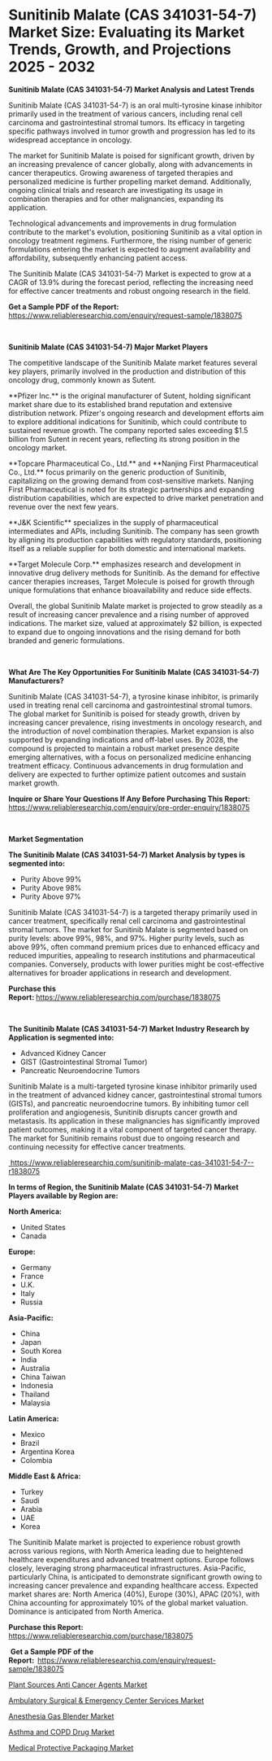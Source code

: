 <p><h1>Sunitinib Malate (CAS 341031-54-7) Market Size: Evaluating its Market Trends, Growth, and Projections 2025 - 2032</h1></p><p><strong>Sunitinib Malate (CAS 341031-54-7) Market Analysis and Latest Trends</strong></p>
<p><p>Sunitinib Malate (CAS 341031-54-7) is an oral multi-tyrosine kinase inhibitor primarily used in the treatment of various cancers, including renal cell carcinoma and gastrointestinal stromal tumors. Its efficacy in targeting specific pathways involved in tumor growth and progression has led to its widespread acceptance in oncology.</p><p>The market for Sunitinib Malate is poised for significant growth, driven by an increasing prevalence of cancer globally, along with advancements in cancer therapeutics. Growing awareness of targeted therapies and personalized medicine is further propelling market demand. Additionally, ongoing clinical trials and research are investigating its usage in combination therapies and for other malignancies, expanding its application.</p><p>Technological advancements and improvements in drug formulation contribute to the market's evolution, positioning Sunitinib as a vital option in oncology treatment regimens. Furthermore, the rising number of generic formulations entering the market is expected to augment availability and affordability, subsequently enhancing patient access.</p><p>The Sunitinib Malate (CAS 341031-54-7) Market is expected to grow at a CAGR of 13.9% during the forecast period, reflecting the increasing need for effective cancer treatments and robust ongoing research in the field.</p></p>
<p><strong>Get a Sample PDF of the Report:&nbsp;</strong> <a href="https://www.reliableresearchiq.com/enquiry/request-sample/1838075?utm_campaign=121&utm_medium=2&utm_source=Github&utm_content=ia&utm_term=09032025&utm_id=sunitinib-malate-cas-341031-54-7">https://www.reliableresearchiq.com/enquiry/request-sample/1838075</a></p>
<p>&nbsp;</p>
<p><strong>Sunitinib Malate (CAS 341031-54-7) Major Market Players</strong></p>
<p><p>The competitive landscape of the Sunitinib Malate market features several key players, primarily involved in the production and distribution of this oncology drug, commonly known as Sutent. </p><p>**Pfizer Inc.** is the original manufacturer of Sutent, holding significant market share due to its established brand reputation and extensive distribution network. Pfizer's ongoing research and development efforts aim to explore additional indications for Sunitinib, which could contribute to sustained revenue growth. The company reported sales exceeding $1.5 billion from Sutent in recent years, reflecting its strong position in the oncology market.</p><p>**Topcare Pharmaceutical Co., Ltd.** and **Nanjing First Pharmaceutical Co., Ltd.** focus primarily on the generic production of Sunitinib, capitalizing on the growing demand from cost-sensitive markets. Nanjing First Pharmaceutical is noted for its strategic partnerships and expanding distribution capabilities, which are expected to drive market penetration and revenue over the next few years.</p><p>**J&K Scientific** specializes in the supply of pharmaceutical intermediates and APIs, including Sunitinib. The company has seen growth by aligning its production capabilities with regulatory standards, positioning itself as a reliable supplier for both domestic and international markets.</p><p>**Target Molecule Corp.** emphasizes research and development in innovative drug delivery methods for Sunitinib. As the demand for effective cancer therapies increases, Target Molecule is poised for growth through unique formulations that enhance bioavailability and reduce side effects.</p><p>Overall, the global Sunitinib Malate market is projected to grow steadily as a result of increasing cancer prevalence and a rising number of approved indications. The market size, valued at approximately $2 billion, is expected to expand due to ongoing innovations and the rising demand for both branded and generic formulations.</p></p>
<p>&nbsp;</p>
<p><strong>What Are The Key Opportunities For Sunitinib Malate (CAS 341031-54-7) Manufacturers?</strong></p>
<p><p>Sunitinib Malate (CAS 341031-54-7), a tyrosine kinase inhibitor, is primarily used in treating renal cell carcinoma and gastrointestinal stromal tumors. The global market for Sunitinib is poised for steady growth, driven by increasing cancer prevalence, rising investments in oncology research, and the introduction of novel combination therapies. Market expansion is also supported by expanding indications and off-label uses. By 2028, the compound is projected to maintain a robust market presence despite emerging alternatives, with a focus on personalized medicine enhancing treatment efficacy. Continuous advancements in drug formulation and delivery are expected to further optimize patient outcomes and sustain market growth.</p></p>
<p><strong>Inquire or Share Your Questions If Any Before Purchasing This Report:</strong> <a href="https://www.reliableresearchiq.com/enquiry/pre-order-enquiry/1838075?utm_campaign=121&utm_medium=2&utm_source=Github&utm_content=ia&utm_term=09032025&utm_id=sunitinib-malate-cas-341031-54-7">https://www.reliableresearchiq.com/enquiry/pre-order-enquiry/1838075</a></p>
<p>&nbsp;</p>
<p><strong>Market Segmentation</strong></p>
<p><strong>The Sunitinib Malate (CAS 341031-54-7) Market Analysis by types is segmented into:</strong></p>
<p><ul><li>Purity Above 99%</li><li>Purity Above 98%</li><li>Purity Above 97%</li></ul></p>
<p><p>Sunitinib Malate (CAS 341031-54-7) is a targeted therapy primarily used in cancer treatment, specifically renal cell carcinoma and gastrointestinal stromal tumors. The market for Sunitinib Malate is segmented based on purity levels: above 99%, 98%, and 97%. Higher purity levels, such as above 99%, often command premium prices due to enhanced efficacy and reduced impurities, appealing to research institutions and pharmaceutical companies. Conversely, products with lower purities might be cost-effective alternatives for broader applications in research and development.</p></p>
<p><strong>Purchase this Report:&nbsp;</strong><a href="https://www.reliableresearchiq.com/purchase/1838075?utm_campaign=121&utm_medium=2&utm_source=Github&utm_content=ia&utm_term=09032025&utm_id=sunitinib-malate-cas-341031-54-7">https://www.reliableresearchiq.com/purchase/1838075</a></p>
<p>&nbsp;</p>
<p><strong>The Sunitinib Malate (CAS 341031-54-7) Market Industry Research by Application is segmented into:</strong></p>
<p><ul><li>Advanced Kidney Cancer</li><li>GIST (Gastrointestinal Stromal Tumor)</li><li>Pancreatic Neuroendocrine Tumors</li></ul></p>
<p><p>Sunitinib Malate is a multi-targeted tyrosine kinase inhibitor primarily used in the treatment of advanced kidney cancer, gastrointestinal stromal tumors (GISTs), and pancreatic neuroendocrine tumors. By inhibiting tumor cell proliferation and angiogenesis, Sunitinib disrupts cancer growth and metastasis. Its application in these malignancies has significantly improved patient outcomes, making it a vital component of targeted cancer therapy. The market for Sunitinib remains robust due to ongoing research and continuing necessity for effective cancer treatments.</p></p>
<p><a href="https://www.reliableresearchiq.com/sunitinib-malate-cas-341031-54-7--r1838075?utm_campaign=121&utm_medium=2&utm_source=Github&utm_content=ia&utm_term=09032025&utm_id=sunitinib-malate-cas-341031-54-7">&nbsp;https://www.reliableresearchiq.com/sunitinib-malate-cas-341031-54-7--r1838075</a></p>
<p><strong>In terms of Region, the Sunitinib Malate (CAS 341031-54-7) Market Players available by Region are:</strong></p>
<p>
    <p> <strong> North America: </strong>
        <ul>
            <li>United States</li>
            <li>Canada</li>
        </ul>
        </p> 
    <p> <strong> Europe: </strong>
        <ul>
            <li>Germany</li>
            <li>France</li>
            <li>U.K.</li>
            <li>Italy</li>
            <li>Russia</li>
        </ul>
        </p> 
    <p> <strong> Asia-Pacific: </strong>
        <ul>
            <li>China</li>
            <li>Japan</li>
            <li>South Korea</li>
            <li>India</li>
            <li>Australia</li>
            <li>China Taiwan</li>
            <li>Indonesia</li>
            <li>Thailand</li>
            <li>Malaysia</li>
        </ul>
        </p> 
    <p> <strong> Latin America: </strong>
        <ul>
            <li>Mexico</li>
            <li>Brazil</li>
            <li>Argentina Korea</li>
            <li>Colombia</li>
        </ul>
        </p> 
    <p> <strong> Middle East & Africa: </strong>
        <ul>
            <li>Turkey</li>
            <li>Saudi</li>
            <li>Arabia</li>
            <li>UAE</li>
            <li>Korea</li>
        </ul>
    </p>
    </p>
<p><p>The Sunitinib Malate market is projected to experience robust growth across various regions, with North America leading due to heightened healthcare expenditures and advanced treatment options. Europe follows closely, leveraging strong pharmaceutical infrastructures. Asia-Pacific, particularly China, is anticipated to demonstrate significant growth owing to increasing cancer prevalence and expanding healthcare access. Expected market shares are: North America (40%), Europe (30%), APAC (20%), with China accounting for approximately 10% of the global market valuation. Dominance is anticipated from North America.</p></p>
<p><strong>Purchase this Report: </strong><a href="https://www.reliableresearchiq.com/purchase/1838075?utm_campaign=121&utm_medium=2&utm_source=Github&utm_content=ia&utm_term=09032025&utm_id=sunitinib-malate-cas-341031-54-7">https://www.reliableresearchiq.com/purchase/1838075</a></p>
<p>&nbsp;<strong>Get a Sample PDF of the Report:&nbsp;&nbsp;</strong><a href="https://www.reliableresearchiq.com/enquiry/request-sample/1838075?utm_campaign=121&utm_medium=2&utm_source=Github&utm_content=ia&utm_term=09032025&utm_id=sunitinib-malate-cas-341031-54-7">https://www.reliableresearchiq.com/enquiry/request-sample/1838075</a></p>
<p><strong></strong></p>
<p><p><a href="https://github.com/frodanlert/Market-Research-Report-List-1/blob/main/plant-sources-anti-cancer-agents-market.md?utm_campaign=121&utm_medium=2&utm_source=Github&utm_content=ia&utm_term=09032025&utm_id=sunitinib-malate-cas-341031-54-7">Plant Sources Anti Cancer Agents Market</a></p><p><a href="https://github.com/iperitvik8/Market-Research-Report-List-1/blob/main/ambulatory-surgical-emergency-center-services-market.md?utm_campaign=121&utm_medium=2&utm_source=Github&utm_content=ia&utm_term=09032025&utm_id=sunitinib-malate-cas-341031-54-7">Ambulatory Surgical & Emergency Center Services Market</a></p><p><a href="https://github.com/kadutjoelly83/Market-Research-Report-List-1/blob/main/anesthesia-gas-blender-market.md?utm_campaign=121&utm_medium=2&utm_source=Github&utm_content=ia&utm_term=09032025&utm_id=sunitinib-malate-cas-341031-54-7">Anesthesia Gas Blender Market</a></p><p><a href="https://github.com/snaikraso/Market-Research-Report-List-1/blob/main/asthma-and-copd-drug-market.md?utm_campaign=121&utm_medium=2&utm_source=Github&utm_content=ia&utm_term=09032025&utm_id=sunitinib-malate-cas-341031-54-7">Asthma and COPD Drug Market</a></p><p><a href="https://github.com/ilanarohalgh/Market-Research-Report-List-1/blob/main/medical-protective-packaging-market.md?utm_campaign=121&utm_medium=2&utm_source=Github&utm_content=ia&utm_term=09032025&utm_id=sunitinib-malate-cas-341031-54-7">Medical Protective Packaging Market</a></p></p>
